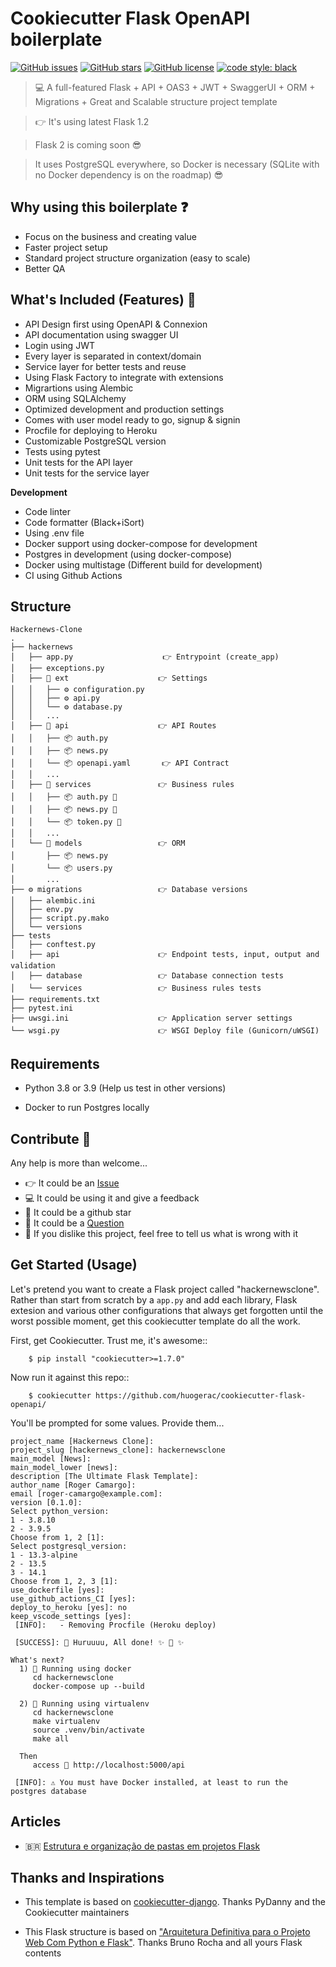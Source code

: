 # Cookiecutter Flask OpenAPI boilerplate

[![GitHub issues](https://img.shields.io/github/issues/huogerac/cookiecutter-flask-openapi?style=for-the-badge)](https://github.com/huogerac/cookiecutter-flask-openapi/issues) [![GitHub stars](https://img.shields.io/github/stars/huogerac/cookiecutter-flask-openapi?style=for-the-badge)](https://github.com/huogerac/cookiecutter-flask-openapi/stargazers) [![GitHub license](https://img.shields.io/github/license/huogerac/cookiecutter-flask-openapi?style=for-the-badge)](https://github.com/huogerac/cookiecutter-flask-openapi/blob/master/LICENSE) [![code style: black](https://img.shields.io/badge/code%20style-black-000000.svg?style=for-the-badge)](https://github.com/psf/black)

> 💻 A full-featured Flask + API + OAS3 + JWT + SwaggerUI + ORM + Migrations + Great and Scalable structure project template

> 👉 It's using latest Flask 1.2

> Flask 2 is coming soon 😎

> It uses PostgreSQL everywhere, so Docker is necessary (SQLite with no Docker dependency is on the roadmap) 😎


## Why using this boilerplate ❓

- Focus on the business and creating value
- Faster project setup
- Standard project structure organization (easy to scale)
- Better QA


## What's Included (Features) 🎉


- API Design first using OpenAPI & Connexion
- API documentation using swagger UI
- Login using JWT
- Every layer is separated in context/domain
- Service layer for better tests and reuse
- Using Flask Factory to integrate with extensions
- Migrartions using Alembic
- ORM using SQLAlchemy
- Optimized development and production settings
- Comes with user model ready to go, signup & signin
- Procfile for deploying to Heroku
- Customizable PostgreSQL version
- Tests using pytest
- Unit tests for the API layer
- Unit tests for the service layer

**Development**
- Code linter
- Code formatter (Black+iSort)
- Using .env file
- Docker support using docker-compose for development
- Postgres in development (using docker-compose)
- Docker using multistage (Different build for development)
- CI using Github Actions

## Structure

```
Hackernews-Clone
.
├── hackernews
│   ├── app.py                    👉 Entrypoint (create_app)
│   ├── exceptions.py
│   ├── 🧅 ext                    👉 Settings
│   │   ├── ⚙️ configuration.py
│   │   ├── ⚙️ api.py
│   │   └── ⚙️ database.py
│   │   ...
│   ├── 🧅 api                    👉 API Routes
│   │   ├── 📦 auth.py
│   │   ├── 📦 news.py
│   │   └── 📦 openapi.yaml       👉 API Contract
│   │   ...
│   ├── 🧅 services               👉 Business rules
│   │   ├── 📦 auth.py 🎂
│   │   ├── 📦 news.py 🎂
│   │   └── 📦 token.py 🎂
│   │   ...
│   └── 🧅 models                 👉 ORM
│       ├── 📦 news.py
│       └── 📦 users.py
│       ...
├── ⚙️ migrations                 👉 Database versions
│   ├── alembic.ini
│   ├── env.py
│   ├── script.py.mako
│   └── versions
├── tests
│   ├── conftest.py
│   ├── api                      👉 Endpoint tests, input, output and validation 
│   ├── database                 👉 Database connection tests
│   └── services                 👉 Business rules tests
├── requirements.txt
├── pytest.ini
├── uwsgi.ini                    👉 Application server settings  
└── wsgi.py                      👉 WSGI Deploy file (Gunicorn/uWSGI)
```

## Requirements

- Python 3.8 or 3.9 (Help us test in other versions)

- Docker to run Postgres locally


## Contribute 🚀

Any help is more than welcome...

- 👉 It could be an [Issue](https://github.com/huogerac/cookiecutter-flask-openapi/issues)
- 💻 It could be using it and give a feedback
- 🌟 It could be a github star
- 🤔 It could be a [Question](https://github.com/huogerac/cookiecutter-flask-openapi/discussions/)
- 🤔 If you dislike this project, feel free to tell us what is wrong with it


## Get Started (Usage) 

Let's pretend you want to create a Flask project called "hackernewsclone". Rather than start from scratch by a ``app.py`` and add each library, Flask extesion and various other configurations that always get forgotten until the worst possible moment, get this cookiecutter template do all the work.

First, get Cookiecutter. Trust me, it's awesome::

```
    $ pip install "cookiecutter>=1.7.0"
```

Now run it against this repo::

```
    $ cookiecutter https://github.com/huogerac/cookiecutter-flask-openapi/
```

You'll be prompted for some values. Provide them...

```
project_name [Hackernews Clone]: 
project_slug [hackernews_clone]: hackernewsclone
main_model [News]: 
main_model_lower [news]: 
description [The Ultimate Flask Template]: 
author_name [Roger Camargo]: 
email [roger-camargo@example.com]: 
version [0.1.0]: 
Select python_version:
1 - 3.8.10
2 - 3.9.5
Choose from 1, 2 [1]: 
Select postgresql_version:
1 - 13.3-alpine
2 - 13.5
3 - 14.1
Choose from 1, 2, 3 [1]: 
use_dockerfile [yes]: 
use_github_actions_CI [yes]: 
deploy_to_heroku [yes]: no
keep_vscode_settings [yes]: 
 [INFO]:   - Removing Procfile (Heroku deploy)

 [SUCCESS]: 🐍 Huruuuu, All done! ✨ 🍰 ✨

What's next?
  1) 🐳 Running using docker
     cd hackernewsclone
     docker-compose up --build

  2) 🐍 Running using virtualenv
     cd hackernewsclone
     make virtualenv
     source .venv/bin/activate
     make all

  Then
     access 🚀 http://localhost:5000/api

 [INFO]: ⚠️ You must have Docker installed, at least to run the postgres database
```


## Articles

- 🇧🇷 [Estrutura e organização de pastas em projetos Flask](https://huogerac.hashnode.dev/estrutura-e-organizacao-de-pastas-em-projetos-flask)







## Thanks and Inspirations

- This template is based on [cookiecutter-django](https://github.com/cookiecutter/cookiecutter-django). Thanks PyDanny and the Cookiecutter maintainers

- This Flask structure is based on ["Arquitetura Definitiva para o Projeto Web Com Python e Flask"](https://www.youtube.com/watch?v=-qWySnuoaTM). Thanks Bruno Rocha and all yours Flask contents
